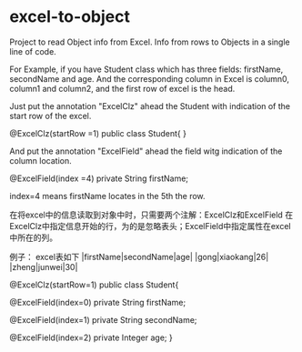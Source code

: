# excel-to-object
Project to read Object info from Excel. Info from rows to Objects in a single line of code.

For Example, if you have Student class which has three fields: firstName, secondName and age. And the corresponding column in Excel is column0, column1 and column2, and the first row of excel is the head.

Just put the annotation "ExcelClz" ahead the Student with indication of the start row of the excel. 

@ExcelClz(startRow =1)
public class Student{
}

And put the annotation "ExcelField" ahead the field witg indication of the column location.

@ExcelField(index =4)
private String firstName;

index=4 means firstName locates in the 5th the row.


在将excel中的信息读取到对象中时，只需要两个注解：ExcelClz和ExcelField
在ExcelClz中指定信息开始的行，为的是忽略表头；ExcelField中指定属性在excel中所在的列。

例子：
excel表如下
|firstName|secondName|age|
|gong|xiaokang|26|
|zheng|junwei|30|

@ExcelClz(startRow=1)
public class Student{

@ExcelField(index=0)
private String firstName;

@ExcelField(index=1)
private String secondName;

@ExcelField(index=2)
private Integer age;
}
